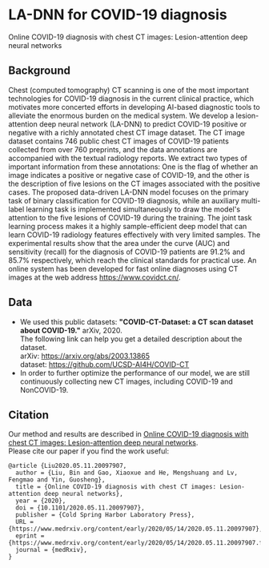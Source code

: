 # LA-DNN for COVID-19 diagnosis

Online COVID-19 diagnosis with chest CT images: Lesion-attention deep neural networks

## Background

Chest (computed tomography) CT scanning is one of the most important technologies for COVID-19 diagnosis in the current clinical practice, which motivates more concerted efforts in developing AI-based diagnostic tools to alleviate the enormous burden on the medical system. We develop a lesion-attention deep neural network (LA-DNN) to predict COVID-19 positive or negative with a richly annotated chest CT image dataset. The CT image dataset contains 746 public chest CT images of COVID-19 patients collected from over 760 preprints, and the data annotations are accompanied with the textual radiology reports. We extract two types of important information from these annotations: One is the flag of whether an image indicates a positive or negative case of COVID-19, and the other is the description of five lesions on the CT images associated with the positive cases. The proposed data-driven LA-DNN model focuses on the primary task of binary classification for COVID-19 diagnosis, while an auxiliary multi-label learning task is implemented simultaneously to draw the model's attention to the five lesions of COVID-19 during the training. The joint task learning process makes it a highly sample-efficient deep model that can learn COVID-19 radiology features effectively with very limited samples. The experimental results show that the area under the curve (AUC) and sensitivity (recall) for the diagnosis of COVID-19 patients are 91.2% and 85.7% respectively, which reach the clinical standards for practical use. An online system has been developed for fast online diagnoses using CT images at the web address https://www.covidct.cn/.

## Data

* We used this public datasets: **"COVID-CT-Dataset: a CT scan dataset about COVID-19."** arXiv, 2020. <br>
  The following link can help you get a detailed description about the dataset.<br>
  arXiv: https://arxiv.org/abs/2003.13865 <br>
  dataset: https://github.com/UCSD-AI4H/COVID-CT<br>
* In order to further optimize the performance of our model, we are still continuously collecting new CT images, including COVID-19 and NonCOVID-19.


## Citation

Our method and results are described in [Online COVID-19 diagnosis with chest CT images: Lesion-attention deep neural networks](https://www.medrxiv.org/content/10.1101/2020.05.11.20097907v1).<br>
Please cite our paper if you find the work useful:

    @article {Liu2020.05.11.20097907,
      author = {Liu, Bin and Gao, Xiaoxue and He, Mengshuang and Lv, Fengmao and Yin, Guosheng},
      title = {Online COVID-19 diagnosis with chest CT images: Lesion-attention deep neural networks},
      year = {2020},
      doi = {10.1101/2020.05.11.20097907},
      publisher = {Cold Spring Harbor Laboratory Press},
      URL = {https://www.medrxiv.org/content/early/2020/05/14/2020.05.11.20097907},
      eprint = {https://www.medrxiv.org/content/early/2020/05/14/2020.05.11.20097907.full.pdf},
      journal = {medRxiv},
    }
    
## 

